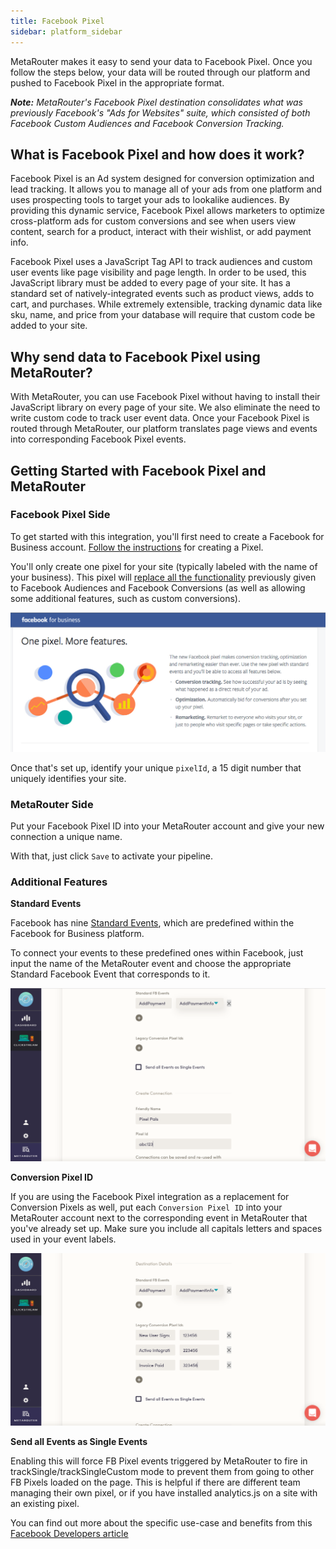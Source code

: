 ```yaml
---
title: Facebook Pixel
sidebar: platform_sidebar
---
```


MetaRouter makes it easy to send your data to Facebook Pixel. Once you follow the steps below, your data will be routed through our platform and pushed to Facebook Pixel in the appropriate format.

***Note:** MetaRouter's Facebook Pixel destination consolidates what was previously Facebook's "Ads for Websites" suite, which consisted of both Facebook Custom Audiences and Facebook Conversion Tracking.*

## What is Facebook Pixel and how does it work?

Facebook Pixel is an Ad system designed for conversion optimization and lead tracking. It allows you to manage all of your ads from one platform and uses prospecting tools to target your ads to lookalike audiences. By providing this dynamic service, Facebook Pixel allows marketers to optimize cross-platform ads for custom conversions and see when users view content, search for a product, interact with their wishlist, or add payment info.

Facebook Pixel uses a JavaScript Tag API to track audiences and custom user events like page visibility and page length. In order to be used, this JavaScript library must be added to every page of your site. It has a standard set of natively-integrated events such as product views, adds to cart, and purchases. While extremely extensible, tracking dynamic data like sku, name, and price from your database will require that custom code be added to your site.

## Why send data to Facebook Pixel using MetaRouter?

With MetaRouter, you can use Facebook Pixel without having to install their JavaScript library on every page of your site. We also eliminate the need to write custom code to track user event data. Once your Facebook Pixel is routed through MetaRouter, our platform translates page views and events into corresponding Facebook Pixel events.

## Getting Started with Facebook Pixel and MetaRouter

### Facebook Pixel Side

To get started with this integration, you'll first need to create a Facebook for Business account. [Follow the instructions](https://www.facebook.com/business/a/online-sales/custom-audiences-website) for creating a Pixel.

You'll only create one pixel for your site (typically labeled with the name of your business). This pixel will [replace all the functionality](https://www.facebook.com/business/help/1686199411616919) previously given to Facebook Audiences and Facebook Conversions (as well as allowing some additional features, such as custom conversions).

![facebook-pixel1](../../../images/facebook-pixel1.png)

Once that's set up, identify your unique `pixelId`, a 15 digit number that uniquely identifies your site.

### MetaRouter Side

Put your Facebook Pixel ID into your MetaRouter account and give your new connection a unique name.

With that, just click `Save` to activate your pipeline.

### Additional Features

**Standard Events**

Facebook has nine [Standard Events](https://www.facebook.com/business/a/add-pixel-standard-events), which are predefined within the Facebook for Business platform.

To connect your events to these predefined ones within Facebook, just input the name of the MetaRouter event and choose the appropriate Standard Facebook Event that corresponds to it.

![facebook-pixel3](../../../images/facebook-pixel3v2.png)

**Conversion Pixel ID**

If you are using the Facebook Pixel integration as a replacement for Conversion Pixels as well, put each `Conversion Pixel ID` into your MetaRouter account next to the corresponding event in MetaRouter that you've already set up. Make sure you include all capitals letters and spaces used in your event labels.

![facebook-pixel4](../../../images/facebook-pixel4v2.png)

**Send all Events as Single Events** 

Enabling this will force FB Pixel events triggered by MetaRouter to fire in trackSingle/trackSingleCustom mode to prevent them from going to other FB Pixels loaded on the page. This is helpful if there are different team managing their own pixel, or if you have installed analytics.js on a site with an existing pixel.

You can find out more about the specific use-case and benefits from this [Facebook Developers article](https://developers.facebook.com/ads/blog/post/2017/11/28/event-tracking-with-multiple-pixels-tracksingle/)

